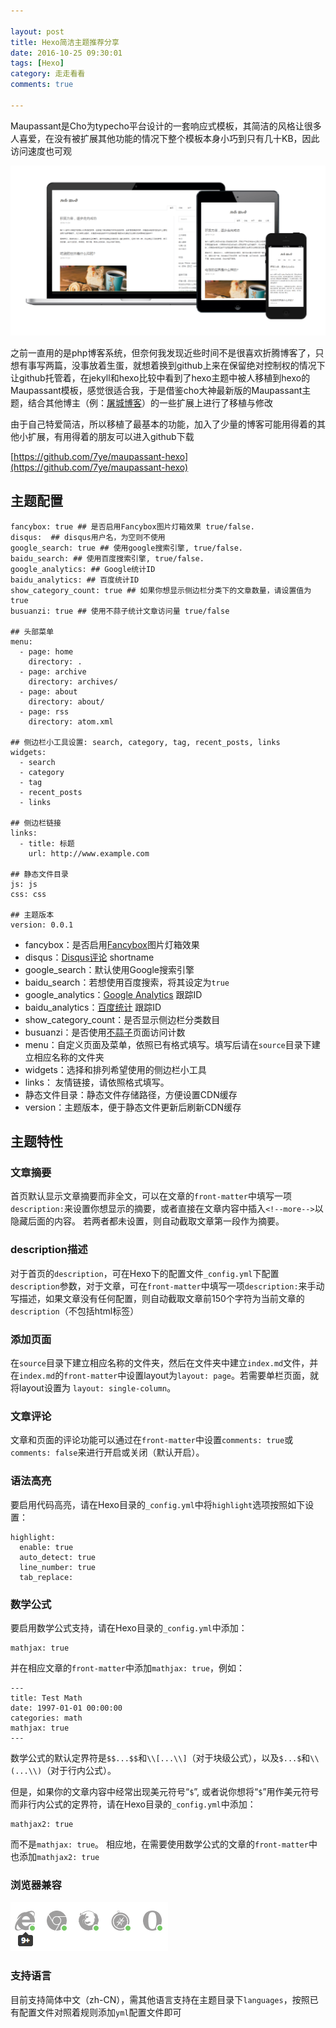 ```yaml
---

layout: post  
title: Hexo简洁主题推荐分享  
date: 2016-10-25 09:30:01  
tags: [Hexo]  
category: 走走看看  
comments: true

---
```


Maupassant是Cho为typecho平台设计的一套响应式模板，其简洁的风格让很多人喜爱，在没有被扩展其他功能的情况下整个模板本身小巧到只有几十KB，因此访问速度也可观

![Hexo Maupassant博客主题](/image/hexo_theme_maupassant_share2.png)
<!-- more -->

之前一直用的是php博客系统，但奈何我发现近些时间不是很喜欢折腾博客了，只想有事写两篇，没事放着生蛋，就想着换到github上来在保留绝对控制权的情况下让github托管着，在jekyll和hexo比较中看到了hexo主题中被人移植到hexo的Maupassant模板，感觉很适合我，于是借鉴cho大神最新版的Maupassant主题，结合其他博主（例：[屠城博客](https://www.haomwei.com/technology/maupassant-hexo.html)）的一些扩展上进行了移植与修改

由于自己特爱简洁，所以移植了最基本的功能，加入了少量的博客可能用得着的其他小扩展，有用得着的朋友可以进入github下载  

[https://github.com/7ye/maupassant-hexo](https://github.com/7ye/maupassant-hexo)

## 主题配置  

```
fancybox: true ## 是否启用Fancybox图片灯箱效果 true/false.
disqus:  ## disqus用户名，为空则不使用
google_search: true ## 使用google搜索引擎, true/false.
baidu_search: ## 使用百度搜索引擎, true/false.
google_analytics: ## Google统计ID
baidu_analytics: ## 百度统计ID
show_category_count: true ## 如果你想显示侧边栏分类下的文章数量，请设置值为true
busuanzi: true ## 使用不蒜子统计文章访问量 true/false

## 头部菜单
menu: 
  - page: home
    directory: .
  - page: archive
    directory: archives/
  - page: about
    directory: about/
  - page: rss
    directory: atom.xml

## 侧边栏小工具设置: search, category, tag, recent_posts, links
widgets:
  - search
  - category
  - tag
  - recent_posts
  - links

## 侧边栏链接
links: 
  - title: 标题
    url: http://www.example.com

## 静态文件目录
js: js
css: css

## 主题版本
version: 0.0.1

```

 - fancybox：是否启用[Fancybox](http://fancyapps.com/fancybox/)图片灯箱效果
 - disqus：[Disqus评论](https://disqus.com/) shortname
 - google_search：默认使用Google搜索引擎
 - baidu_search：若想使用百度搜索，将其设定为`true`
 - google_analytics：[Google Analytics](https://www.google.com/analytics/) 跟踪ID
 - baidu_analytics：[百度统计](http://tongji.baidu.com/) 跟踪ID
 - show_category_count：是否显示侧边栏分类数目
 - busuanzi：是否使用[不蒜子](http://busuanzi.ibruce.info/)页面访问计数
 - menu：自定义页面及菜单，依照已有格式填写。填写后请在`source`目录下建立相应名称的文件夹
 - widgets：选择和排列希望使用的侧边栏小工具
 - links： 友情链接，请依照格式填写。
 - 静态文件目录：静态文件存储路径，方便设置CDN缓存
 - version：主题版本，便于静态文件更新后刷新CDN缓存

## 主题特性

### 文章摘要
首页默认显示文章摘要而非全文，可以在文章的`front-matter`中填写一项`description:`来设置你想显示的摘要，或者直接在文章内容中插入`<!--more-->`以隐藏后面的内容。
若两者都未设置，则自动截取文章第一段作为摘要。

### description描述
对于首页的`description`，可在Hexo下的配置文件`_config.yml`下配置`description`参数，对于文章，可在`front-matter`中填写一项`description:`来手动写描述，如果文章没有任何配置，则自动截取文章前150个字符为当前文章的`description`（不包括html标签）

### 添加页面
在`source`目录下建立相应名称的文件夹，然后在文件夹中建立`index.md`文件，并在`index.md`的`front-matter`中设置layout为`layout: page`。若需要单栏页面，就将layout设置为 `layout: single-column`。

### 文章评论
文章和页面的评论功能可以通过在`front-matter`中设置`comments: true`或`comments: false`来进行开启或关闭（默认开启）。

### 语法高亮
要启用代码高亮，请在Hexo目录的`_config.yml`中将`highlight`选项按照如下设置：

```
highlight:
  enable: true
  auto_detect: true
  line_number: true
  tab_replace:
```

### 数学公式
要启用数学公式支持，请在Hexo目录的`_config.yml`中添加：

```
mathjax: true
```

并在相应文章的`front-matter`中添加`mathjax: true`，例如：

```
---
title: Test Math
date: 1997-01-01 00:00:00
categories: math
mathjax: true
---
```

数学公式的默认定界符是`$$...$$`和`\\[...\\]`（对于块级公式），以及`$...$`和`\\(...\\)`（对于行内公式）。

但是，如果你的文章内容中经常出现美元符号“`$`”, 或者说你想将“`$`”用作美元符号而非行内公式的定界符，请在Hexo目录的`_config.yml`中添加：

```
mathjax2: true
```

而不是`mathjax: true`。 相应地，在需要使用数学公式的文章的`front-matter`中也添加`mathjax2: true`

### 浏览器兼容  
![浏览器兼容详情](/image/hexo_theme_maupassant_share_1.png)

### 支持语言
目前支持简体中文（zh-CN），需其他语言支持在主题目录下`languages`，按照已有配置文件对照着规则添加`yml`配置文件即可


